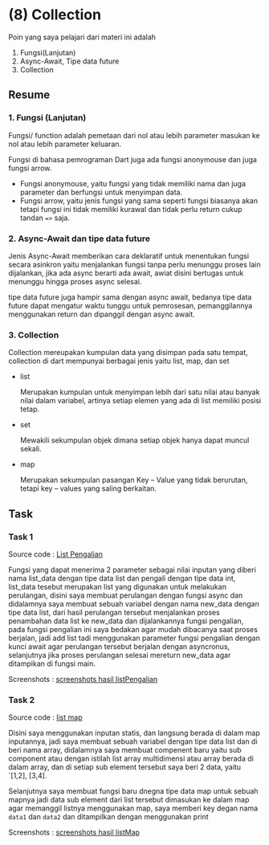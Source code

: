 # (8) Collection


Poin yang saya pelajari dari materi ini adalah
1. Fungsi(Lanjutan)
2. Async-Await, Tipe data future
3. Collection

## Resume

### 1. Fungsi (Lanjutan)

Fungsi/ function adalah pemetaan dari nol atau lebih parameter masukan ke nol atau lebih parameter keluaran.

Fungsi di bahasa pemrograman Dart juga ada fungsi anonymouse dan juga fungsi arrow.

- Fungsi anonymouse, yaitu fungsi yang tidak memiliki nama dan juga parameter dan berfungsi untuk menyimpan data.
- Fungsi arrow, yaitu jenis fungsi yang sama seperti fungsi biasanya akan tetapi fungsi ini tidak memiliki kurawal dan tidak perlu return cukup tandan `=>` saja.

### 2. Async-Await dan tipe data future

Jenis Async-Await memberikan cara deklaratif untuk menentukan fungsi secara asinkron yaitu menjalankan fungsi tanpa perlu menunggu proses lain dijalankan, jika ada async berarti ada await, awiat disini bertugas untuk menunggu hingga proses async selesai.

tipe data future juga hampir sama dengan async await, bedanya tipe data future dapat mengatur waktu tunggu untuk pemrosesan, pemanggilannya menggunakan return dan dipanggil dengan async await.

### 3. Collection

Collection mereupakan kumpulan data yang disimpan pada satu tempat, collection di dart mempunyai berbagai jenis yaitu list, map, dan set

- list
  
  Merupakan kumpulan untuk menyimpan lebih dari satu nilai atau banyak nilai dalam variabel, artinya setiap elemen yang ada di list memiliki posisi tetap.

- set
  
  Mewakili sekumpulan objek dimana setiap objek hanya dapat muncul sekali.

- map

  Merupakan sekumpulan pasangan Key – Value yang tidak berurutan, tetapi key – values yang saling berkaitan.

## Task
 
### Task 1

Source code : [List Pengalian](praktikum/listPengalian.dart)

Fungsi yang dapat menerima 2 parameter sebagai nilai inputan yang diberi nama list_data dengan tipe data list dan pengali dengan tipe data int, list_data tesebut merupakan list yang digunakan untuk melakukan perulangan, disini saya membuat perulangan dengan fungsi async dan didalamnya saya membuat sebuah variabel dengan nama new_data dengan tipe data list, dari hasil perulangan tersebut menjalankan proses penambahan data list ke new_data dan dijalankannya fungsi pengalian, pada fungsi pengalian ini saya bedakan agar mudah dibacanya saat proses berjalan, jadi add list tadi menggunakan parameter fungsi pengalian dengan kunci await agar perulangan tersebut berjalan dengan asyncronus, selanjutnya jika proses perulangan selesai mereturn new_data agar ditampikan di fungsi main.

Screenshots : [screenshots hasil listPengalian](screenshots/ss%20listPengalian.png)

### Task 2

Source code : [list map](screenshots/ss%20listMap.png)

Disini saya menggunakan inputan statis, dan langsung berada di dalam map inputannya, jadi saya membuat sebuah variabel dengan tipe data list dan di beri nama array, didalamnya saya membuat compenent baru yaitu sub component atau dengan istilah list array multidimensi atau array berada di dalam array, dan di setiap sub element tersebut saya beri 2 data, yaitu `[1,2], [3,4]. 

Selanjutnya saya membuat fungsi baru dnegna tipe data map untuk sebuah mapnya jadi data sub element dari list tersebut dimasukan ke dalam map agar memanggil listnya menggunakan map, saya memberi key degan nama `data1` dan `data2` dan ditampilkan dengan menggunakan print

Screenshots : [screenshots hasil listMap](screenshots/ss%20listMap.png)